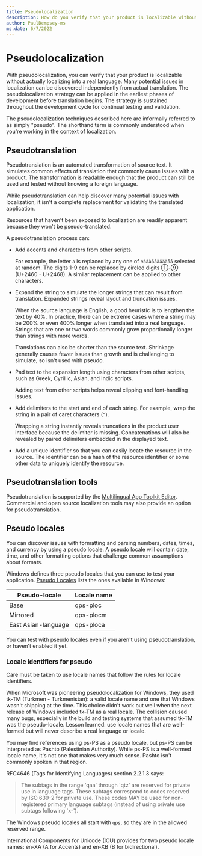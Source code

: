 ```yaml
---
title: Pseudolocalization
description: How do you verify that your product is localizable without actually localizing into a real language? By faking it with pseudolocalization.
author: PaulDempsey-ms
ms.date: 6/7/2022
---
```


# Pseudolocalization

With pseudolocalization, you can verify that your product is localizable without actually localizing into a real language.
Many potential issues in localization can be discovered independently from actual translation.
The pseudolocalization strategy can be applied in the earliest phases of development before translation begins.
The strategy is sustained throughout the development cycle for continual testing and validation.

The pseudolocalization techniques described here are informally referred to as simply "pseudo".
The shorthand term is commonly understood when you're working in the context of localization.

## Pseudotranslation

Pseudotranslation is an automated transformation of source text.
It simulates common effects of translation that commonly cause issues with a product.
The transformation is readable enough that the product can still be used and tested without knowing a foreign language.

While pseudotranslation can help discover many potential issues with localization, it isn't a complete replacement for validating the translated application.

Resources that haven't been exposed to localization are readily apparent because they won't be pseudo-translated.

A pseudotranslation process can:

- Add accents and characters from other scripts.

  For example, the letter `a` is replaced by any one of `αäáàāāǎǎăăåå` selected at random.
  The digits 1-9 can be replaced by circled digits &#x2460;-&#x2468; (U+2460 - U+2468).
  A similar replacement can be applied to other characters.

- Expand the string to simulate the longer strings that can result from translation.
  Expanded strings reveal layout and truncation issues.

  When the source language is English, a good heuristic is to lengthen the text by 40%.
  In practice, there can be extreme cases where a string may be 200% or even 400% longer when translated into a real language.
  Strings that are one or two words commonly grow proportionally longer than strings with more words.

  Translations can also be shorter than the source text.
  Shrinkage generally causes fewer issues than growth and is challenging to simulate, so isn't used with pseudo.

- Pad text to the expansion length using characters from other scripts, such as Greek, Cyrillic, Asian, and Indic scripts.

  Adding text from other scripts helps reveal clipping and font-handling issues.

- Add delimiters to the start and end of each string.
  For example, wrap the string in a pair of caret characters (`^`).

  Wrapping a string instantly reveals truncations in the product user interface because the delimiter is missing.
  Concatenations will also be revealed by paired delimiters embedded in the displayed text.

- Add a unique identifier so that you can easily locate the resource in the source.
  The identifier can be a hash of the resource identifier or some other data to uniquely identify the resource.

## Pseudotranslation tools

Pseudotranslation is supported by the [Multilingual App Toolkit Editor](https://developer.microsoft.com/windows/downloads/multilingual-app-toolkit/).
Commercial and open source localization tools may also provide an option for pseudotranslation.

## Pseudo locales

You can discover issues with formatting and parsing numbers, dates, times, and currency by using a pseudo locale.
A pseudo locale will contain date, time, and other formatting options that challenge common assumptions about formats.

Windows defines three pseudo locales that you can use to test your application.
[Pseudo Locales](/windows/win32/intl/pseudo-locales) lists the ones available in Windows:

| Pseudo-locale | Locale name |
| --- | --- |
| Base                | qps-ploc  |
| Mirrored            | qps-plocm |
| East Asian-language | qps-ploca |

You can test with pseudo locales even if you aren't using pseudotranslation, or haven't enabled it yet.  
<!-- Does CLDR include pseudo locales? -->

### Locale identifiers for pseudo

Care must be taken to use locale names that follow the rules for locale identifiers.

When Microsoft was pioneering pseudolocalization for Windows, they used tk-TM (Turkmen - Turkmenistan):
a valid locale name and one that Windows wasn't shipping at the time.
This choice didn't work out well when the next release of Windows included tk-TM as a real locale.
The collision caused many bugs, especially in the build and testing systems that assumed tk-TM was the pseudo-locale.
Lesson learned: use locale names that are well-formed but will never describe a real language or locale.

<!--
This story is told in "One of my colleagues is the "Pseudo Man" (a rich source of puns in conversation!)"
on Michael Kaplan's MSDN blog, which was unfortunately lost when MSDN blogs were decommissioned.

The text of Michael's blogs are available (without images) at
http://archives.miloush.net/michkap/archive/2011/04/11/10152035.html
 -->

You may find references using ps-PS as a pseudo locale, but ps-PS can be interpreted as Pashto (Palestinian Authority).
While ps-PS is a well-formed locale name, it's not one that makes very much sense.
Pashto isn't commonly spoken in that region.

RFC4646 (Tags for Identifying Languages) section 2.2.1.3 says:

> The subtags in the range 'qaa' through 'qtz' are reserved for private use in language tags.
> These subtags correspond to codes reserved by ISO 639-2 for private use.
> These codes MAY be used for non-registered primary language subtags (instead of using private use subtags following 'x-').

The Windows pseudo locales all start with `qps`, so they are in the allowed reserved range.

International Components for Unicode (ICU) provides for two pseudo locale names: en-XA (A for Accents) and en-XB (B for bidirectional).
